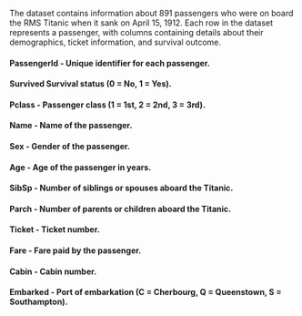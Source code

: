 <p>The dataset contains information about 891 passengers who were on board the RMS Titanic when it sank on April 15, 1912. Each row in the dataset represents a passenger, with columns containing details about their demographics, ticket information, and survival outcome.</p>


<h4>PassengerId - 	Unique identifier for each passenger.</h4>
<h4>Survived	Survival status (0 = No, 1 = Yes).</h4>
<h4>Pclass - Passenger class (1 = 1st, 2 = 2nd, 3 = 3rd).</h4>
<h4>Name -	Name of the passenger.</h4>
<h4>Sex -	Gender of the passenger.</h4>
<h4>Age -	Age of the passenger in years.</h4>
<h4>SibSp -	Number of siblings or spouses aboard the Titanic.</h4>
<h4>Parch -	Number of parents or children aboard the Titanic.</h4>
<h4>Ticket -	Ticket number.</h4>
<h4>Fare -	Fare paid by the passenger.</h4>
<h4>Cabin -	Cabin number.</h4>
<h4>Embarked -	Port of embarkation (C = Cherbourg, Q = Queenstown, S = Southampton).</h4>








